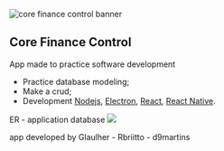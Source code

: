 ![core finance control banner](https://github.com/glaulher/core_finance_control/blob/main/image/Banner.png)
## Core Finance Control

App made to practice software development 

- Practice database modeling;
- Make a crud;
- Development [Nodejs](https://nodejs.org/en/), [Electron](https://www.electronjs.org/), [React](https://pt-br.reactjs.org/), [React Native](https://reactnative.dev/).

ER - application database
![](https://github.com/glaulher/core_finance_control/blob/main/image/Core_finace_control.jpg)

app developed by Glaulher - Rbriitto -
d9martins